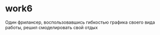 # work6
Один фрилансер, воспользовавшись гибкостью графика своего вида работы, решил смоделировать свой отдых
